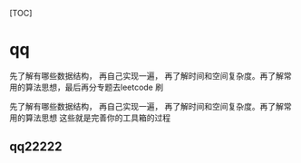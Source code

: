 [TOC]

# qq

先了解有哪些数据结构， 再自己实现一遍， 再了解时间和空间复杂度。再了解常用的算法思想，最后再分专题去leetcode 刷



先了解有哪些数据结构， 再自己实现一遍， 再了解时间和空间复杂度。再了解常用的算法思想  这些就是完善你的工具箱的过程


## qq22222